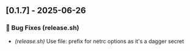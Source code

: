 ## [0.1.7] - 2025-06-26

### 🐛 Bug Fixes (release.sh)

- *(release.sh)* Use file: prefix for netrc options as it's a dagger secret

